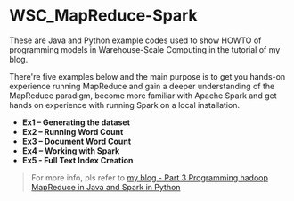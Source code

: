 # WSC_MapReduce-Spark 


These are Java and Python example codes used to show HOWTO of programming models in Warehouse-Scale Computing in the tutorial of my blog. 

There're five examples below and the main purpose is to get you hands-on experience running MapReduce and gain a deeper understanding of the MapReduce paradigm, become more familiar with Apache Spark and get hands on experience with running Spark on a local installation.


* **Ex1 – Generating the dataset** 
* **Ex2 – Running Word Count**
* **Ex3 – Document Word Count**
* **Ex4 – Working with Spark**
* **Ex5 - Full Text Index Creation**

>For more info, pls refer to [my blog - Part 3 Programming hadoop MapReduce in Java and Spark in Python](http://paulyang0125.blogspot.co.uk/2015/09/part-3-programming-hadoop-mapreduce-in.html)



